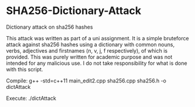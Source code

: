 # SHA256-Dictionary-Attack
Dictionary attack on sha256 hashes

This attack was written as part of a uni assignment. It is a simple bruteforce attack against sha256 hashes using a dictionary with common nouns, verbs, adjectives and firstnames (n, v, j, f respectively), of which is provided. This was purely written for academic purpose and was not intended for any malicious use. I do not take responsibility for what is done with this script. 


Compile: g++ -std=c++11 main_edit2.cpp sha256.cpp sha256.h -o dictAttack


Execute: ./dictAttack



